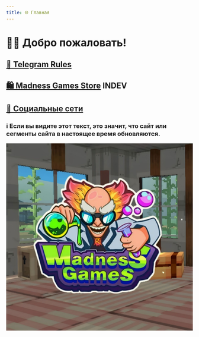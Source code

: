 ```yaml
---
title: 🌐 Главная
---
```


# 👋🏻 Добро пожаловать!

## [📜 Telegram Rules](./TGRules.md)
## [🛍️ Madness Games Store](none) INDEV
## [🔗 Социальные сети](./links.md)

### ℹ️ Если вы видите этот текст, это значит, что сайт или сегменты сайта в настоящее время обновляются.

![MGSlogo](https://github.com/GamzeeChert/gamzeechert.github.io/blob/main/_madnessgamesstore%2F_pictures%2FMGSlogo.jpg?raw=true)